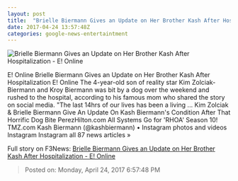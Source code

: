 ```yaml
---
layout: post
title:  "Brielle Biermann Gives an Update on Her Brother Kash After Hospitalization - E! Online"
date: 2017-04-24 13:57:48Z
categories: google-news-entertaintment
---
```


![Brielle Biermann Gives an Update on Her Brother Kash After Hospitalization - E! Online](http://akns-images.eonline.com/eol_images/Entire_Site/2017324/rs_600x600-170424064754-600_BrielleBiermann_MK042417.jpg?downsize=450:*&crop=450:350;left,top)

E! Online Brielle Biermann Gives an Update on Her Brother Kash After Hospitalization E! Online The 4-year-old son of reality star Kim Zolciak-Biermann and Kroy Biermann was bit by a dog over the weekend and rushed to the hospital, according to his famous mom who shared the story on social media. "The last 14hrs of our lives has been a living ... Kim Zolciak & Brielle Biermann Give An Update On Kash Biermann's Condition After That Horrific Dog Bite PerezHilton.com All Systems Go for 'RHOA' Season 10! TMZ.com Kash Biermann (@kashbiermann) • Instagram photos and videos Instagram Instagram all 87 news articles »


Full story on F3News: [Brielle Biermann Gives an Update on Her Brother Kash After Hospitalization - E! Online](http://www.f3nws.com/n/ZkR2MG)

> Posted on: Monday, April 24, 2017 6:57:48 PM
